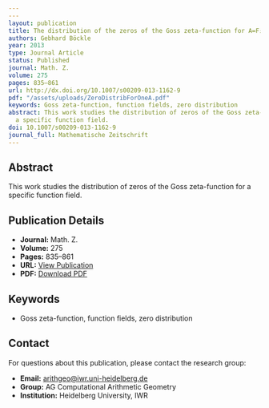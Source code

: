 ```yaml
---
---
layout: publication
title: The distribution of the zeros of the Goss zeta-function for A=F₂[x,y]/(y²+y+x³+x+1)
authors: Gebhard Böckle
year: 2013
type: Journal Article
status: Published
journal: Math. Z.
volume: 275
pages: 835–861
url: http://dx.doi.org/10.1007/s00209-013-1162-9
pdf: "/assets/uploads/ZeroDistribForOneA.pdf"
keywords: Goss zeta-function, function fields, zero distribution
abstract: This work studies the distribution of zeros of the Goss zeta-function for
  a specific function field.
doi: 10.1007/s00209-013-1162-9
journal_full: Mathematische Zeitschrift
---
```



## Abstract

This work studies the distribution of zeros of the Goss zeta-function for a specific function field.

## Publication Details

- **Journal:** Math. Z.
- **Volume:** 275
- **Pages:** 835–861
- **URL:** [View Publication](http://dx.doi.org/10.1007/s00209-013-1162-9)
- **PDF:** [Download PDF](/assets/uploads/ZeroDistribForOneA.pdf)

## Keywords

- Goss zeta-function, function fields, zero distribution


## Contact

For questions about this publication, please contact the research group:
- **Email:** arithgeo@iwr.uni-heidelberg.de
- **Group:** AG Computational Arithmetic Geometry
- **Institution:** Heidelberg University, IWR